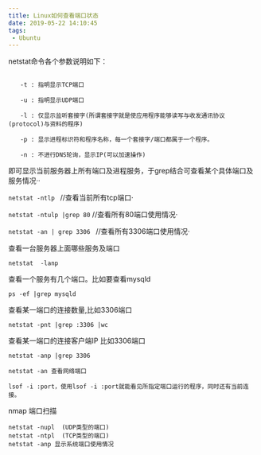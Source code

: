 ```yaml
---
title: Linux如何查看端口状态
date: 2019-05-22 14:10:45
tags:
 - Ubuntu
---
```


netstat命令各个参数说明如下：

```

　　-t : 指明显示TCP端口

　　-u : 指明显示UDP端口

　　-l : 仅显示监听套接字(所谓套接字就是使应用程序能够读写与收发通讯协议(protocol)与资料的程序)

　　-p : 显示进程标识符和程序名称，每一个套接字/端口都属于一个程序。

　　-n : 不进行DNS轮询，显示IP(可以加速操作)

```

即可显示当前服务器上所有端口及进程服务，于grep结合可查看某个具体端口及服务情况··

`netstat -ntlp `  //查看当前所有tcp端口·

`netstat -ntulp |grep 80`   //查看所有80端口使用情况·

`netstat -an | grep 3306 `  //查看所有3306端口使用情况·

查看一台服务器上面哪些服务及端口

```
netstat  -lanp
```

查看一个服务有几个端口。比如要查看mysqld

```
ps -ef |grep mysqld
```

查看某一端口的连接数量,比如3306端口

```
netstat -pnt |grep :3306 |wc
```

查看某一端口的连接客户端IP 比如3306端口

```
netstat -anp |grep 3306

netstat -an 查看网络端口 

lsof -i :port，使用lsof -i :port就能看见所指定端口运行的程序，同时还有当前连接。 
```

nmap 端口扫描

```
netstat -nupl  (UDP类型的端口)
netstat -ntpl  (TCP类型的端口)
netstat -anp 显示系统端口使用情况
```